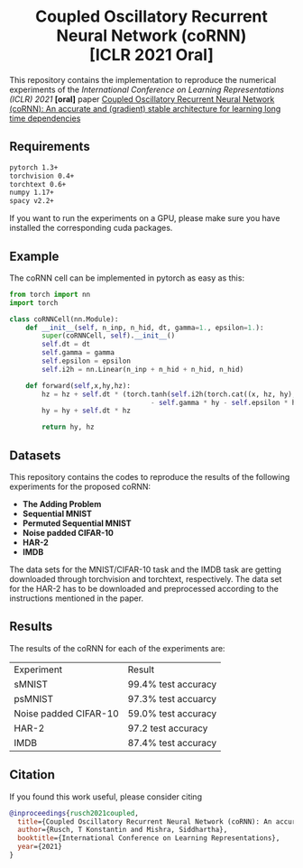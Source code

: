 <h1 align='center'> Coupled Oscillatory Recurrent Neural Network (coRNN)<br>
    [ICLR 2021 Oral] </h1>


This repository contains the implementation to reproduce the numerical experiments 
of the *International Conference on Learning Representations (ICLR) 2021* **[oral]** paper [Coupled Oscillatory Recurrent Neural Network (coRNN): An accurate and (gradient) stable architecture for learning long time dependencies](https://openreview.net/forum?id=F3s69XzWOia)



## Requirements

```bash
pytorch 1.3+
torchvision 0.4+
torchtext 0.6+
numpy 1.17+
spacy v2.2+
```
If you want to run the experiments on a GPU, please make sure you have installed the corresponding cuda packages.


## Example
The coRNN cell can be implemented in pytorch as easy as this: 
```python
from torch import nn
import torch

class coRNNCell(nn.Module):
    def __init__(self, n_inp, n_hid, dt, gamma=1., epsilon=1.):
        super(coRNNCell, self).__init__()
        self.dt = dt
        self.gamma = gamma
        self.epsilon = epsilon
        self.i2h = nn.Linear(n_inp + n_hid + n_hid, n_hid)

    def forward(self,x,hy,hz):
        hz = hz + self.dt * (torch.tanh(self.i2h(torch.cat((x, hz, hy),1)))
                                   - self.gamma * hy - self.epsilon * hz)
        hy = hy + self.dt * hz

        return hy, hz
```


## Datasets

This repository contains the codes to reproduce the results of the following experiments for the proposed coRNN:

  - **The Adding Problem** 
  - **Sequential MNIST** 
  - **Permuted Sequential MNIST** 
  - **Noise padded CIFAR-10**
  - **HAR-2**
  - **IMDB**

The data sets for the MNIST/CIFAR-10 task and the IMDB task are getting downloaded through torchvision and torchtext, respectively.
The data set for the HAR-2 has to be downloaded and preprocessed according to the instructions mentioned in the paper.

## Results
The results of the coRNN for each of the experiments are:
<table>
  <tr>
    <td> Experiment </td>
    <td> Result </td>
  </tr>
  <tr>
    <td>sMNIST </td>
    <td> 99.4% test accuracy</td>
  </tr>
  <tr>
    <td>psMNIST </td>
    <td> 97.3% test accuarcy </td>
  </tr>
    <tr>
    <td>Noise padded CIFAR-10</td>
    <td> 59.0% test accuracy </td>
  </tr>
  <tr>
    <td>HAR-2</td>
    <td> 97.2 test accuracy  </td>
  </tr>
  <tr>
    <td>IMDB</td>
    <td> 87.4% test accuracy </td>
  </tr>
</table>

## Citation
If you found this work useful, please consider citing
```bibtex
@inproceedings{rusch2021coupled,
  title={Coupled Oscillatory Recurrent Neural Network (coRNN): An accurate and (gradient) stable architecture for learning long time dependencies},
  author={Rusch, T Konstantin and Mishra, Siddhartha},
  booktitle={International Conference on Learning Representations},
  year={2021}
}
```
